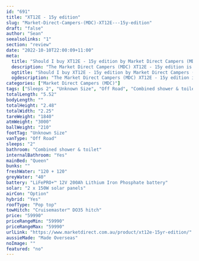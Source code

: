 ```yaml
---
id: "691"
title: "XT12E - 15y edition"
slug: "Market-Direct-Campers-(MDC)-XT12E---15y-edition"
draft: "false"
author: "Sean"
seealsolinks: "1"
section: "review"
date: "2022-10-10T22:00:09+11:00"
meta:
  title: "Should I buy XT12E - 15y edition by Market Direct Campers (MDC)?"
  description: "The Market Direct Campers (MDC) XT12E - 15y edition is classed as Off Road, and sleeps 2 people. It is Made Overseas and comes in at Unknown Size. It generally has Combined shower & toilet."
  ogtitle: "Should I buy XT12E - 15y edition by Market Direct Campers (MDC)?"
  ogdescription: "The Market Direct Campers (MDC) XT12E - 15y edition is classed as Off Road, and sleeps 2 people. It is Made Overseas and comes in at Unknown Size. It generally has Combined shower & toilet."
categories: ["Market Direct Campers (MDC)"]
tags: ["Sleeps 2", "Unknown Size", "Off Road", "Combined shower & toilet", "Pop top", "50 - 60k"]
totalLength: "5.52"
bodyLength: ""
totalHeight: "2.48"
totalWidth: "2.25"
tareWeight: "1840"
atmWeight: "3000"
ballWeight: "210"
footTag: "Unknown Size"
vanType: "Off Road"
sleeps: "2"
bathroom: "Combined shower & toilet"
internalBathroom: "Yes"
mainBed: "Queen"
bunks: ""
freshWater: "120 + 120"
greyWater: "40"
battery: "LiFePRO+™ 12V 200Ah Lithium Iron Phosphate battery"
solar: "2 x 150W solar panels"
airCon: "Option"
hybrid: "Yes"
roofType: "Pop top"
towHitch: "Cruisemaster™ DO35 hitch"
price: "59990"
priceRangeMin: "59990"
priceRangeMax: "59990"
urlLink: "https://www.marketdirect.com.au/product/xt12e-15yr-edition/"
aussieMade: "Made Overseas"
noImage: ""
featured: "no"
---
```

